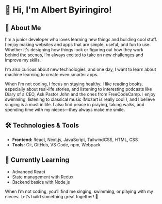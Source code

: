 # 👋 Hi, I'm Albert Byiringiro!

## 🚀 About Me
I'm a junior developer who loves learning new things and building cool stuff. I enjoy making websites and apps that are simple, useful, and fun to use. Whether it's designing how things look or figuring out how they work behind the scenes, I’m always excited to take on new challenges and improve my skills.

I’m also curious about new technologies, and one day, I want to learn about machine learning to create even smarter apps.

When I'm not coding, I focus on staying healthy. I like reading books, especially about real-life stories, and listening to interesting podcasts like Diary of a CEO, Ask Pastor John and the ones from FreeCodeCamp. I enjoy swimming, listening to classical music (Mozart is really cool!), and I believe singing is a must in life. I also find peace in praying, taking walks, and spending time with my nieces—they always make me smile.

## 🛠️ Technologies & Tools
- **Frontend:** React, Next.js, JavaScript, TailwindCSS, HTML, CSS
- **Tools:** Git, GitHub, VS Code, npm, Webpack

## 🌱 Currently Learning
- Advanced React
- State management with Redux
- Backend basics with Node.js

When I’m not coding, you’ll find me singing, swimming, or playing with my nieces. Let’s build something great together! 🚀
